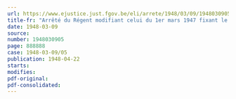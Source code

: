 ```yaml
---
url: https://www.ejustice.just.fgov.be/eli/arrete/1948/03/09/1948030905/justel
title-fr: "Arrêté du Régent modifiant celui du 1er mars 1947 fixant le taux des indemnités forfaitaires pour frais de séjours allouées aux agents du Ministère du Ravitaillement chargés de fonctions itinérantes"
date: 1948-03-09
source:
number: 1948030905
page: 888888
case: 1948-03-09/05
publication: 1948-04-22
starts:
modifies:
pdf-original:
pdf-consolidated:
---
```


